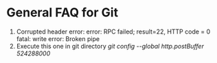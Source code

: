 # General FAQ for Git

 1. Corrupted header error: error: RPC failed; result=22, HTTP code = 0 fatal: write error: Broken pipe 
   2. Execute this one in git directory _git config --global http.postBuffer 524288000_